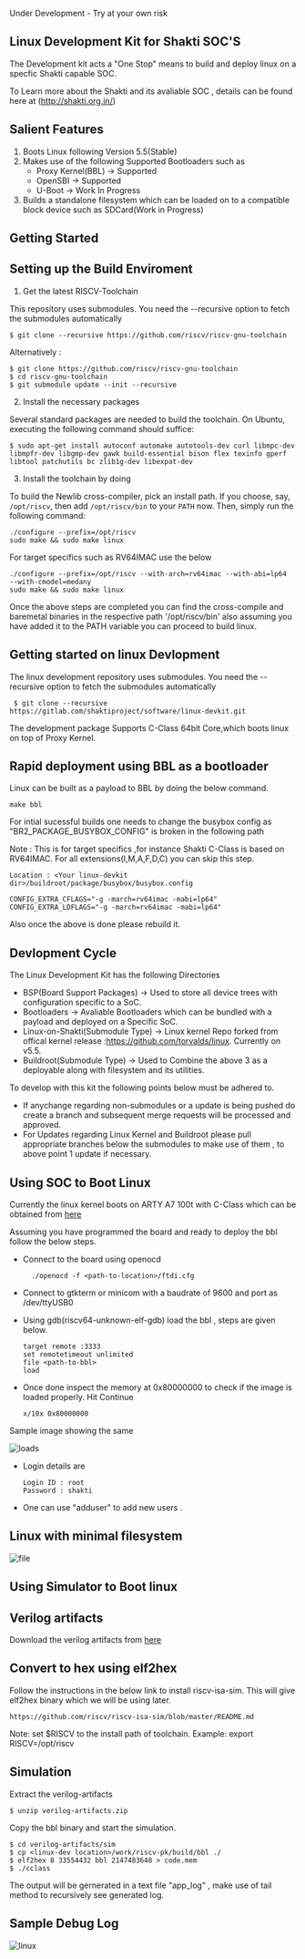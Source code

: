 Under Development - Try at your own risk


Linux Development Kit for Shakti SOC'S
---
The Development kit acts a "One Stop" means to build and deploy linux on a specfic Shakti capable SOC.

To Learn more  about the Shakti and its avaliable SOC , details can be found here at (http://shakti.org.in/)

Salient Features
---
1.  Boots Linux following Version 5.5(Stable)
2.  Makes use of the following Supported Bootloaders such as
     - Proxy Kernel(BBL) -> Supported
     - OpenSBI -> Supported 
     - U-Boot -> Work In Progress
3.  Builds a standalone filesystem which can be loaded on to a compatible block device such as SDCard(Work in Progress)

Getting Started
---

Setting up the Build Enviroment
----


1.  Get the latest RISCV-Toolchain

This repository uses submodules. You need the --recursive option to fetch the submodules automatically

    $ git clone --recursive https://github.com/riscv/riscv-gnu-toolchain
    
Alternatively :

    $ git clone https://github.com/riscv/riscv-gnu-toolchain
    $ cd riscv-gnu-toolchain
    $ git submodule update --init --recursive

2. Install the necessary packages

Several standard packages are needed to build the toolchain.  On Ubuntu,
executing the following command should suffice:

    $ sudo apt-get install autoconf automake autotools-dev curl libmpc-dev libmpfr-dev libgmp-dev gawk build-essential bison flex texinfo gperf libtool patchutils bc zlib1g-dev libexpat-dev

3. Install the toolchain by doing 

To build the Newlib cross-compiler, pick an install path.  If you choose,
say, `/opt/riscv`, then add `/opt/riscv/bin` to your `PATH` now.  Then, simply
run the following command:

    ./configure --prefix=/opt/riscv
    sudo make && sudo make linux

For target specifics such as RV64IMAC use the below

    ./configure --prefix=/opt/riscv --with-arch=rv64imac --with-abi=lp64  --with-cmodel=medany
    sudo make && sudo make linux


Once the above steps are completed you can find the cross-compile and baremetal binaries in the respective path '/opt/riscv/bin' also assuming you have added it to the PATH variable you can proceed to build linux.

Getting started on linux Devlopment
--
The linux development repository uses submodules. You need the --recursive option to fetch the submodules automatically
            
     $ git clone --recursive https://gitlab.com/shaktiproject/software/linux-devkit.git
            
The development package Supports C-Class 64bit Core,which boots linux on top of Proxy Kernel.


Rapid deployment using BBL as a bootloader
--
Linux can be built as a payload to BBL by doing the below command.

    make bbl

For intial sucessful builds one needs to change the busybox config as "BR2_PACKAGE_BUSYBOX_CONFIG" is broken in the following path 

Note : This is for target specifics ,for instance Shakti C-Class is based on RV64IMAC. For all extensions(I,M,A,F,D,C) you can skip this step.

    Location : <Your linux-devkit dir>/buildroot/package/busybox/busybox.config

    CONFIG_EXTRA_CFLAGS="-g -march=rv64imac -mabi=lp64"
    CONFIG_EXTRA_LDFLAGS="-g -march=rv64imac -mabi=lp64"

Also once the above is done please rebuild it.

Devlopment Cycle
-----

The Linux Development Kit has the  following Directories 

* BSP(Board Support Packages) -> Used to store all device trees with configuration specific to a SoC.
* Bootloaders -> Avaliable Bootloaders which can be bundled with a payload and deployed on a Specific SoC.
* Linux-on-Shakti(Submodule Type) -> Linux kernel  Repo forked from offical kernel release :https://github.com/torvalds/linux. Currently on v5.5.
* Buildroot(Submodule Type) -> Used to Combine the above 3 as a deployable along with filesystem and its utilities.

To develop with this kit the following points below must be adhered to.

* If anychange regarding non-submodules or a update is being pushed do create a branch and subsequent merge requests will be processed and approved.
* For Updates regarding Linux Kernel and Buildroot please pull appropriate branches below the submodules to make use of them , to above point 1 update if necessary.

Using SOC to Boot Linux 
-----
Currently the linux kernel boots on ARTY A7 100t with C-Class which can be obtained from [here](https://gitlab.com/shaktiproject/cores/shakti-soc)

Assuming you have programmed the board and ready to deploy the bbl follow the below steps.

* Connect to the board using openocd 

        ./openocd -f <path-to-location>/ftdi.cfg 


* Connect to gtkterm or minicom with a baudrate of 9600 and port as /dev/ttyUSB0

* Using gdb(riscv64-unknown-elf-gdb) load the bbl , steps are given below.

      target remote :3333
      set remotetimeout unlimited
      file <path-to-bbl>
      load

* Once done inspect the memory at 0x80000000 to check if the image is loaded properly. Hit Continue 

      x/10x 0x80000000

Sample image showing the same

![loads](https://user-images.githubusercontent.com/31366212/83849409-ff30a880-a72c-11ea-8fe8-365b1a0181bd.png)


* Login details are 

      Login ID : root
      Password : shakti
    
* One can use "adduser" to add new users .

Linux with minimal filesystem
-----
![file](https://user-images.githubusercontent.com/31366212/83849300-d6a8ae80-a72c-11ea-92e2-11d74d098487.png)

Using Simulator to Boot linux
-----
    
Verilog artifacts
----
Download the verilog artifacts from [here](https://gitlab.com/shaktiproject/cores/c-class/-/jobs/345774982/artifacts/download)

Convert to hex using elf2hex
---

Follow the instructions in the below link to install riscv-isa-sim. This will give elf2hex binary which we will be using later.

    https://github.com/riscv/riscv-isa-sim/blob/master/README.md

Note: set $RISCV to the install path of toolchain. Example: export RISCV=/opt/riscv

Simulation
---
Extract the verilog-artifacts

    $ unzip verilog-artifacts.zip  

Copy the bbl binary and start the simulation.

    $ cd verilog-artifacts/sim  
    $ cp <linux-dev location>/work/riscv-pk/build/bbl ./  
    $ elf2hex 8 33554432 bbl 2147483648 > code.mem  
    $ ./cclass

The output will be gernerated in a text file "app_log" , make use of tail method to recursively see generated log.

Sample Debug Log 
---
![linux](/uploads/63810269b0afd43ab87609a134e71152/linux.png)




